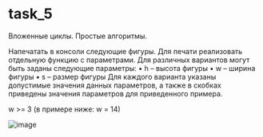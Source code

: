 # task_5
Вложенные циклы. Простые алгоритмы.

Напечатать в консоли следующие фигуры. Для печати реализовать отдельную функцию с параметрами. Для различных вариантов могут быть заданы следующие параметры: • h – высота фигуры • w – ширина фигуры • s – размер фигуры Для каждого варианта указаны допустимые значения данных параметров, а также в скобках приведены значения параметров для приведенного примера.

w >= 3 (в примере ниже: w = 14)

![image]()

